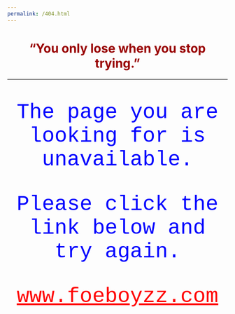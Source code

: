 ```yaml
---
permalink: /404.html
---
```


<html>
  <head>
    <style>
    p {
      color: blue;
      font-family: courier;
      font-size: 5vw;
      text-align: center;
    }
    a {
      color: red;
    }
    h1 {
      color: #990000;
      text-align: center;
    }
    </style>
  </head>
  <body>
    <h1>“You only lose when you stop trying.”</h1>
    <hr>
    <p>The page you are looking for is unavailable.</p>
    <p>Please click the link below and try again.</p>
    <p><a href = "https://www.foeboyzz.com" >www.foeboyzz.com</a></p>
  </body>
</html>
